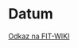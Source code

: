 # Datum

[Odkaz na FIT-WIKI][wiki]


[wiki]: https://www.fit-wiki.cz/%C5%A1kola/p%C5%99edm%C4%9Bty/bi-pa2/pa2_ukol_3_ls2122